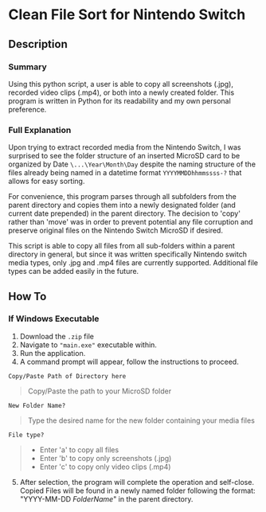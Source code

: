 # Clean File Sort for Nintendo Switch
## Description
### Summary
Using this python script, a user is able to copy all screenshots (.jpg), recorded video clips (.mp4), or both into a newly created folder. This program is written in Python for its readability and my own personal preference.

### Full Explanation
Upon trying to extract recorded media from the Nintendo Switch, I was surprised to see the folder structure
of an inserted MicroSD card to be organized by Date `\...\Year\Month\Day` despite the naming structure of the files already being named in a datetime format `YYYYMMDDhhmmssss-?` that allows for easy sorting. 

For convenience, this program parses through all subfolders from the parent directory and copies them into a newly designated folder (and current date prepended) in the parent directory. The decision to 'copy' rather than 'move' was in order to prevent potential any file corruption and preserve original files on the Nintendo Switch MicroSD if desired.

This script is able to copy all files from all sub-folders within a parent directory in general, but since it was written specifically Nintendo switch media types, only .jpg and .mp4 files are currently supported. Additional file types can be added easily in the future.


## How To
### If Windows Executable

 1. Download the `.zip` file
 2. Navigate to `"main.exe"` executable within.
 3. Run the application.
 4. A command prompt will appear, follow the instructions to proceed.
  
   `Copy/Paste Path of Directory here`
   > Copy/Paste the path to your MicroSD folder
  
   `New Folder Name?`
   >Type the desired name for the new folder containing your media files
  
   `File type?`
   >- Enter 'a' to copy all files
   >- Enter 'b' to copy only screenshots (.jpg)
   >- Enter 'c' to copy only video clips (.mp4)
  
 5. After selection, the program will complete the operation and self-close. 
Copied Files will be found in a newly named folder following the format: "YYYY-MM-DD _FolderName_"
in the parent directory.
